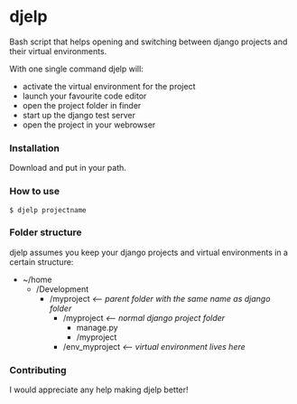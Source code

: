# djelp 

Bash script that helps opening and switching between django projects and their virtual environments. 

With one single command djelp will:
- activate the virtual environment for the project
- launch your favourite code editor
- open the project folder in finder
- start up the django test server
- open the project in your webrowser

### Installation

Download and put in your path.


### How to use


`$ djelp projectname`



### Folder structure

djelp assumes you keep your django projects and virtual environments in a certain structure: 

- ~/home
  - /Development
    - /myproject        *<-- parent folder with the same name as django folder*
      - /myproject          *<-- normal django project folder*
        - manage.py
        - /myproject 
      - /env_myproject      *<-- virtual environment lives here* 

### Contributing

I would appreciate any help making djelp better!
